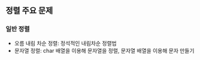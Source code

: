## 정렬 주요 문제

### 일반 정렬
- 오름 내림 차순 정렬: 정석적인 내림차순 정렬법
- 문자열 정렬: char 배열을 이용해 문자열을 정렬, 문자열 배열을 이용해 문자 만들기